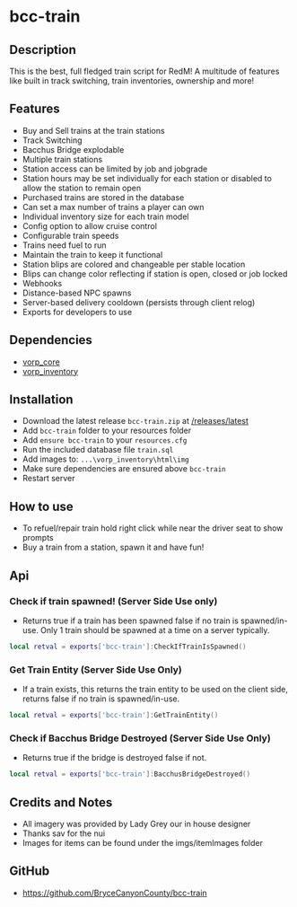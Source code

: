 # bcc-train

## Description
This is the best, full fledged train script for RedM! A multitude of features like built in track switching, train inventories, ownership and more!

## Features
- Buy and Sell trains at the train stations
- Track Switching
- Bacchus Bridge explodable
- Multiple train stations
- Station access can be limited by job and jobgrade
- Station hours may be set individually for each station or disabled to allow the station to remain open
- Purchased trains are stored in the database
- Can set a max number of trains a player can own
- Individual inventory size for each train model
- Config option to allow cruise control
- Configurable train speeds
- Trains need fuel to run
- Maintain the train to keep it functional
- Station blips are colored and changeable per stable location
- Blips can change color reflecting if station is open, closed or job locked
- Webhooks
- Distance-based NPC spawns
- Server-based delivery cooldown (persists through client relog)
- Exports for developers to use

## Dependencies
- [vorp_core](https://github.com/VORPCORE/vorp-core-lua)
- [vorp_inventory](https://github.com/VORPCORE/vorp_inventory-lua)

## Installation
- Download the latest release `bcc-train.zip` at [/releases/latest](https://github.com/BryceCanyonCounty/bcc-train/releases/latest)
- Add `bcc-train` folder to your resources folder
- Add `ensure bcc-train` to your `resources.cfg`
- Run the included database file `train.sql`
- Add images to: `...\vorp_inventory\html\img`
- Make sure dependencies are ensured above `bcc-train`
- Restart server

## How to use
- To refuel/repair train hold right click while near the driver seat to show prompts
- Buy a train from a station, spawn it and have fun!

## Api
### Check if train spawned! (Server Side Use only)
- Returns true if a train has been spawned false if no train is spawned/in-use. Only 1 train should be spawned at a time on a server typically.
```Lua
local retval = exports['bcc-train']:CheckIfTrainIsSpawned()
```

### Get Train Entity (Server Side Use Only)
- If a train exists, this returns the train entity to be used on the client side, returns false if no train is spawned/in-use.
```Lua
local retval = exports['bcc-train']:GetTrainEntity()
```

### Check if Bacchus Bridge Destroyed (Server Side Use Only)
- Returns true if the bridge is destroyed false if not.
```Lua
local retval = exports['bcc-train']:BacchusBridgeDestroyed()
```

## Credits and Notes
- All imagery was provided by Lady Grey our in house designer
- Thanks sav for the nui
- Images for items can be found under the imgs/itemImages folder

## GitHub
- https://github.com/BryceCanyonCounty/bcc-train
